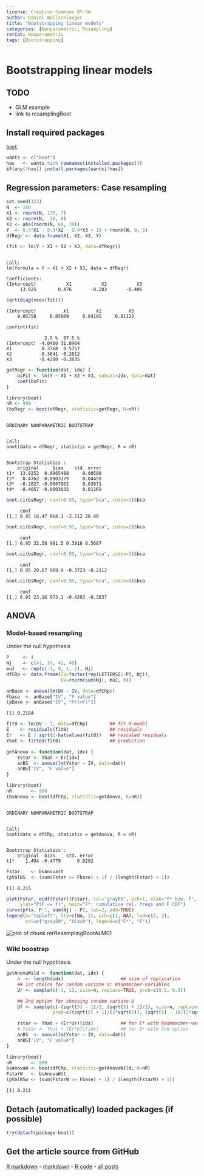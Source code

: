 ```yaml
---
license: Creative Commons BY-SA
author: Daniel Wollschlaeger
title: "Bootstrapping linear models"
categories: [Nonparametric, Resampling]
rerCat: Nonparametric
tags: [Bootstrapping]
---
```


Bootstrapping linear models
========================================================

TODO
-------------------------

 - GLM example
 - link to resamplingBoot

Install required packages
-------------------------

[`boot`](http://cran.r-project.org/package=boot)


```r
wants <- c("boot")
has   <- wants %in% rownames(installed.packages())
if(any(!has)) install.packages(wants[!has])
```


Regression parameters: Case resampling
-------------------------


```r
set.seed(123)
N  <- 100
X1 <- rnorm(N, 175, 7)
X2 <- rnorm(N,  30, 8)
X3 <- abs(rnorm(N, 60, 30))
Y  <- 0.5*X1 - 0.3*X2 - 0.4*X3 + 10 + rnorm(N, 0, 3)
dfRegr <- data.frame(X1, X2, X3, Y)
```



```r
(fit <- lm(Y ~ X1 + X2 + X3, data=dfRegr))
```

```

Call:
lm(formula = Y ~ X1 + X2 + X3, data = dfRegr)

Coefficients:
(Intercept)           X1           X2           X3  
     13.925        0.476       -0.283       -0.406  
```

```r
sqrt(diag(vcov(fit)))
```

```
(Intercept)          X1          X2          X3 
    9.05358     0.05009     0.04105     0.01122 
```

```r
confint(fit)
```

```
              2.5 %  97.5 %
(Intercept) -4.0460 31.8964
X1           0.3768  0.5757
X2          -0.3641 -0.2012
X3          -0.4280 -0.3835
```



```r
getRegr <- function(dat, idx) {
    bsFit <- lm(Y ~ X1 + X2 + X3, subset=idx, data=dat)
    coef(bsFit)
}
```



```r
library(boot)
nR <- 999
(bsRegr <- boot(dfRegr, statistic=getRegr, R=nR))
```

```

ORDINARY NONPARAMETRIC BOOTSTRAP


Call:
boot(data = dfRegr, statistic = getRegr, R = nR)


Bootstrap Statistics :
    original     bias    std. error
t1*  13.9252  0.0965488     8.00580
t2*   0.4762 -0.0003379     0.04459
t3*  -0.2827 -0.0007962     0.03971
t4*  -0.4057 -0.0003035     0.01169
```



```r
boot.ci(bsRegr, conf=0.95, type="bca", index=1)$bca
```

```
     conf                         
[1,] 0.95 16.47 964.1 -3.212 28.48
```

```r
boot.ci(bsRegr, conf=0.95, type="bca", index=2)$bca
```

```
     conf                          
[1,] 0.95 32.58 981.5 0.3918 0.5687
```

```r
boot.ci(bsRegr, conf=0.95, type="bca", index=3)$bca
```

```
     conf                            
[1,] 0.95 20.67 969.9 -0.3723 -0.2112
```

```r
boot.ci(bsRegr, conf=0.95, type="bca", index=4)$bca
```

```
     conf                            
[1,] 0.95 23.16 973.1 -0.4293 -0.3837
```


ANOVA
-------------------------

### Model-based resampling

Under the null hypothesis


```r
P     <- 4
Nj    <- c(41, 37, 42, 40)
muJ   <- rep(c(-1, 0, 1, 2), Nj)
dfCRp <- data.frame(IV=factor(rep(LETTERS[1:P], Nj)),
                    DV=rnorm(sum(Nj), muJ, 6))
```



```r
anBase <- anova(lm(DV ~ IV, data=dfCRp))
Fbase  <- anBase["IV", "F value"]
(pBase <- anBase["IV", "Pr(>F)"])
```

```
[1] 0.2184
```



```r
fit0 <- lm(DV ~ 1, data=dfCRp)        ## fit 0-model
E    <- residuals(fit0)               ## residuals
Er   <- E / sqrt(1-hatvalues(fit0))   ## rescaled residuals
Yhat <- fitted(fit0)                  ## prediction

getAnova <- function(dat, idx) {
    Ystar <- Yhat + Er[idx]
    anBS  <- anova(lm(Ystar ~ IV, data=dat))
    anBS["IV", "F value"]
}

library(boot)
nR       <- 999
(bsAnova <- boot(dfCRp, statistic=getAnova, R=nR))
```

```

ORDINARY NONPARAMETRIC BOOTSTRAP


Call:
boot(data = dfCRp, statistic = getAnova, R = nR)


Bootstrap Statistics :
    original  bias    std. error
t1*    1.494 -0.4779      0.8282
```

```r
Fstar    <- bsAnova$t
(pValBS  <- (sum(Fstar >= Fbase) + 1) / (length(Fstar) + 1))
```

```
[1] 0.215
```



```r
plot(Fstar, ecdf(Fstar)(Fstar), col="gray60", pch=1, xlab="f* bzw. f",
     ylab="P(F <= f)", main="F*: cumulative rel. freqs and F CDF")
curve(pf(x, P-1, sum(Nj) - P), lwd=2, add=TRUE)
legend(x="topleft", lty=c(NA, 1), pch=c(1, NA), lwd=c(2, 2),
       col=c("gray60", "black"), legend=c("F*", "F"))
```

![plot of chunk rerResamplingBootALM01](../content/assets/figure/rerResamplingBootALM01.png) 


### Wild boostrap

Under the null hypothesis


```r
getAnovaWild <- function(dat, idx) {
    n  <- length(idx)                     ## size of replication
    ## 1st choice for random variate U: Rademacher-variables
    Ur <- sample(c(-1, 1), size=n, replace=TRUE, prob=c(0.5, 0.5))

    ## 2nd option for choosing random variate U
    Uf <- sample(c(-(sqrt(5) - 1)/2, (sqrt(5) + 1)/2), size=n, replace=TRUE,
                 prob=c((sqrt(5) + 1)/(2*sqrt(5)), (sqrt(5) - 1)/(2*sqrt(5))))

    Ystar <- Yhat + (Er*Ur)[idx]          ## for E* with Rademacher-variables
    # Ystar <- Yhat + (Er*Uf)[idx]        ## for E* with 2nd option
    anBS  <- anova(lm(Ystar ~ IV, data=dat))
    anBS["IV", "F value"]
}
```



```r
library(boot)
nR       <- 999
bsAnovaW <- boot(dfCRp, statistic=getAnovaWild, R=nR)
FstarW   <- bsAnovaW$t
(pValBSw <- (sum(FstarW >= Fbase) + 1) / (length(FstarW) + 1))
```

```
[1] 0.211
```


Detach (automatically) loaded packages (if possible)
-------------------------


```r
try(detach(package:boot))
```


Get the article source from GitHub
----------------------------------------------

[R markdown](https://github.com/dwoll/RExRepos/raw/master/Rmd/resamplingBootALM.Rmd) - [markdown](https://github.com/dwoll/RExRepos/raw/master/md/resamplingBootALM.md) - [R code](https://github.com/dwoll/RExRepos/raw/master/R/resamplingBootALM.R) - [all posts](https://github.com/dwoll/RExRepos/)
